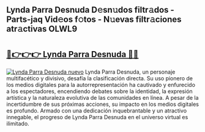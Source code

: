 ## Lynda Parra Desnuda D𝚎sn𝚞dos filtr𝚊dos - Parts-jaq Vid𝚎os f𝚘tos - N𝚞evas filtr𝚊ciones atr𝚊ctivas OLWL9

# <h2><a href="http://mb4a8c.tromn.icu/?c=Lynda+Parra+Desnuda">🔗👉👉👉 Lynda Parra Desnuda 🔗🔗</a></h2>

[![Lynda Parra Desnuda nuevo](https://i.imgur.com/pEAQMta.gif)](http://mb4a8c.tromn.icu/?c=Lynda+Parra+Desnuda)
Lynda Parra Desnuda, un personaje multifacético y divisivo, desafía la clasificación directa. Su uso pionero de los medios digitales para la autorrepresentación ha cautivado y enfurecido a los espectadores, encendiendo debates sobre la identidad, la expresión artística y la naturaleza evolutiva de las comunidades en línea. A pesar de la incertidumbre de sus próximas acciones, su impacto en los medios digitales es profundo. Armado con una dedicación inquebrantable y un atractivo innegable, el progreso de Lynda Parra Desnuda en el universo virtual es ilimitado.

